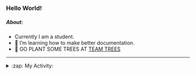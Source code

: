 ### Hello World!

##### About:
- Currently I am a student.
- 🌱 I’m learning how to make better documentation.
- 🌱 GO PLANT SOME TREES AT [TEAM TREES](https://teamtrees.org/)

---
<details>
  <summary>:zap: My Activity:</summary>
  
<!--START_SECTION:waka-->
![Code Time](http://img.shields.io/badge/Code%20Time-1%2C152%20hrs%2043%20mins-blue)

**I'm a Night 🦉** 

```text
🌞 Morning                1502 commits        ██░░░░░░░░░░░░░░░░░░░░░░░   09.36 % 
🌆 Daytime                5642 commits        █████████░░░░░░░░░░░░░░░░   35.15 % 
🌃 Evening                4626 commits        ███████░░░░░░░░░░░░░░░░░░   28.82 % 
🌙 Night                  4283 commits        ███████░░░░░░░░░░░░░░░░░░   26.68 % 
```
📅 **I'm Most Productive on Wednesday** 

```text
Monday                   2388 commits        ████░░░░░░░░░░░░░░░░░░░░░   14.88 % 
Tuesday                  2115 commits        ███░░░░░░░░░░░░░░░░░░░░░░   13.18 % 
Wednesday                3703 commits        ██████░░░░░░░░░░░░░░░░░░░   23.07 % 
Thursday                 2010 commits        ███░░░░░░░░░░░░░░░░░░░░░░   12.52 % 
Friday                   1595 commits        ██░░░░░░░░░░░░░░░░░░░░░░░   09.94 % 
Saturday                 1426 commits        ██░░░░░░░░░░░░░░░░░░░░░░░   08.88 % 
Sunday                   2816 commits        ████░░░░░░░░░░░░░░░░░░░░░   17.54 % 
```


📊 **This Week I Spent My Time On** 

```text
🔥 Editors: 
VS Code                  2 hrs 36 mins       █████████████████████████   100.00 % 

🐱‍💻 Projects: 
giveth-dapps-v2          2 hrs 32 mins       ████████████████████████░   97.44 % 
praise                   4 mins              █░░░░░░░░░░░░░░░░░░░░░░░░   02.56 % 
```


 Last Updated on 19/07/2023 10:11:07 UTC
<!--END_SECTION:waka-->
</details>
